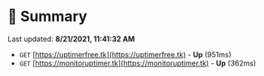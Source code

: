 # 📖 Summary
Last updated: **8/21/2021, 11:41:32 AM**

- `GET` [https://uptimerfree.tk](https://uptimerfree.tk) - **Up** (951ms)
- `GET` [https://monitoruptimer.tk](https://monitoruptimer.tk) - **Up** (362ms)
